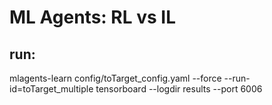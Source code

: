 # ML Agents: RL vs IL
## run:
mlagents-learn config/toTarget_config.yaml --force --run-id=toTarget_multiple
tensorboard --logdir results --port 6006


